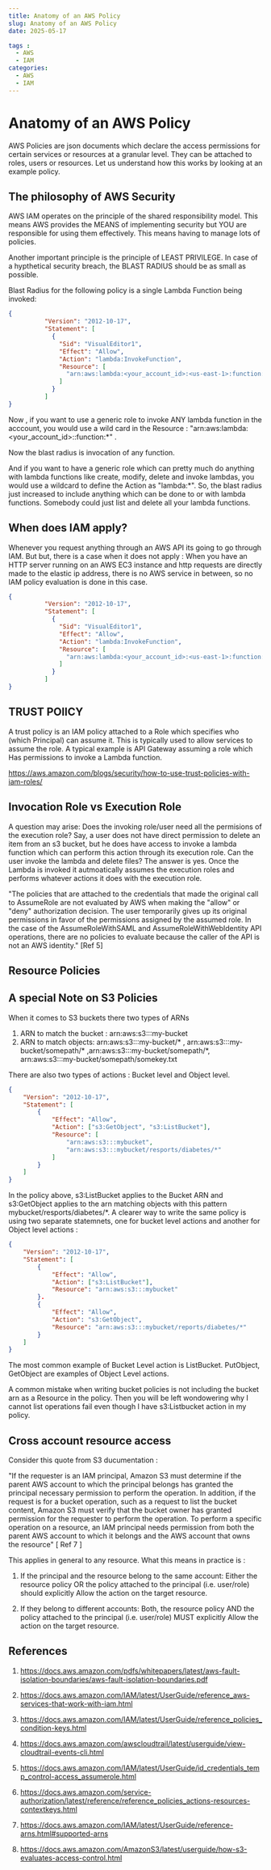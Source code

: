 ```yaml
---
title: Anatomy of an AWS Policy
slug: Anatomy of an AWS Policy
date: 2025-05-17

tags :
  - AWS
  - IAM
categories:
  - AWS
  - IAM
---
```


# Anatomy of an AWS Policy

AWS Policies are json documents which declare the access permissions for certain services or resources at a granular level. They can be attached to roles, users or resources. Let us understand how this works by looking at an example policy. 

<!-- more -->

## The philosophy of AWS Security

AWS IAM operates on the principle of the shared responsibility model. This means AWS provides the MEANS of implementing security but YOU are responsible for using them effectively. This means having to manage lots of policies.

Another important principle is the principle of LEAST PRIVILEGE. In case of a hypthetical security breach, the BLAST RADIUS should be as small as possible.


Blast Radius for the following policy is a single Lambda Function being invoked: 

```json
{
          "Version": "2012-10-17",
          "Statement": [
            {
              "Sid": "VisualEditor1",
              "Effect": "Allow",
              "Action": "lambda:InvokeFunction",
              "Resource": [
                "arn:aws:lambda:<your_account_id>:<us-east-1>:function:MyFunction"
              ]
            }
          ]
}
```

Now , if you want to use a generic role to invoke ANY lambda function in the acccount, you would use a wild card in the Resource : "arn:aws:lambda:<your_account_id>:<us-east-1>:function:*" .

Now the blast radius is invocation of any function.

And if you want to have a generic role which can pretty much do anything with lambda functions like create, modify, delete and invoke lambdas, you would use a wildcard to define the Action as "lambda:*". So, the blast radius just increased to include anything which can be done to or with lambda functions. Somebody could just list and delete all your lambda functions.

## When does IAM apply?

Whenever you request anything through an AWS API its going to go through IAM. But but, there is a case when it does not apply : When you have an HTTP server running on an AWS EC3 instance and http requests are directly made to the elastic ip address, there is no AWS service in between, so no IAM policy evaluation is done in this case.


```json
{
          "Version": "2012-10-17",
          "Statement": [
            {
              "Sid": "VisualEditor1",
              "Effect": "Allow",
              "Action": "lambda:InvokeFunction",
              "Resource": [
                "arn:aws:lambda:<your_account_id>:<us-east-1>:function:MyFunction"
              ]
            }
          ]
}

```


## TRUST POlICY

A trust policy is an IAM policy attached to a Role which specifies who (which Principal) can assume it. This is typically used to allow services to assume the role. A typical example is API Gateway assuming a role which Has permissions to invoke a Lambda function.

https://aws.amazon.com/blogs/security/how-to-use-trust-policies-with-iam-roles/


## Invocation Role vs Execution Role

A question may arise: Does the invoking role/user need all the permisions of the execution role?
Say, a user does not have direct permission to delete an item from an s3 bucket, but he does have access to invoke a lambda function which can perform this action through its execution role. Can the user invoke the lambda and delete files? The answer is yes. Once the Lambda is invoked it autmoatically assumes the execution roles and performs whatever actions it does with the execution role. 


"The policies that are attached to the credentials that made the original call to AssumeRole are not evaluated by AWS when making the "allow" or "deny" authorization decision. The user temporarily gives up its original permissions in favor of the permissions assigned by the assumed role. In the case of the AssumeRoleWithSAML and AssumeRoleWithWebIdentity API operations, there are no policies to evaluate because the caller of the API is not an AWS identity." [Ref 5]

## Resource Policies


## A special Note on S3 Policies

When it comes to S3 buckets there two types of ARNs
1. ARN to match the bucket : arn:aws:s3:::my-bucket
2. ARN to match objects: arn:aws:s3:::my-bucket/* , arn:aws:s3:::my-bucket/somepath/* ,arn:aws:s3:::my-bucket/somepath/*, arn:aws:s3:::my-bucket/somepath/somekey.txt

There are also two types of actions : Bucket level and Object level. 

```json
{
    "Version": "2012-10-17",
    "Statement": [
        {
            "Effect": "Allow",
            "Action": ["s3:GetObject", "s3:ListBucket"],
            "Resource": [
                "arn:aws:s3:::mybucket",
                "arn:aws:s3:::mybucket/resports/diabetes/*"
            ]
        }
    ]
}
```

In the policy above, s3:ListBucket applies to the Bucket ARN and s3:GetObject applies to the arn matching objects with this pattern mybucket/resports/diabetes/*.
A clearer way to write the same policy is using two separate statemnets, one for bucket level actions and another for Object level actions :


```json
{
    "Version": "2012-10-17",
    "Statement": [
        {
            "Effect": "Allow",
            "Action": ["s3:ListBucket"],
            "Resource": "arn:aws:s3:::mybucket"
        }.
        {
            "Effect": "Allow",
            "Action": "s3:GetObject",
            "Resource": "arn:aws:s3:::mybucket/reports/diabetes/*"
        }
    ]
}
```

The most common example of Bucket Level action is ListBucket. PutObject, GetObject are examples of  Object Level actions.

A common mistake when writing bucket policies is not including the bucket arn as a Resource in the policy. Then you will be left wondowering why I cannot list operations fail even though I have s3:Listbucket action in my policy.

## Cross account resource access

Consider this quote from S3 ducumentation : 

"If the requester is an IAM principal, Amazon S3 must determine if the parent AWS account to which the principal belongs has granted the principal necessary permission to perform the operation. In addition, if the request is for a bucket operation, such as a request to list the bucket content, Amazon S3 must verify that the bucket owner has granted permission for the requester to perform the operation. To perform a specific operation on a resource, an IAM principal needs permission from both the parent AWS account to which it belongs and the AWS account that owns the resource"  [ Ref 7 ]

This applies in general to any resource. What this means in practice is :

1. If the principal and the resource belong to the same account: Either the resource policy OR the policy attached to the principal (i.e. user/role) should explicitly Allow the action on the target resource.

2. If they belong to different accounts: Both, the resource policy AND the policy attached to the principal (i.e. user/role) MUST explicitly Allow the action on the target resource.




## References

1. https://docs.aws.amazon.com/pdfs/whitepapers/latest/aws-fault-isolation-boundaries/aws-fault-isolation-boundaries.pdf

2. https://docs.aws.amazon.com/IAM/latest/UserGuide/reference_aws-services-that-work-with-iam.html

3. https://docs.aws.amazon.com/IAM/latest/UserGuide/reference_policies_condition-keys.html

4. https://docs.aws.amazon.com/awscloudtrail/latest/userguide/view-cloudtrail-events-cli.html

5. https://docs.aws.amazon.com/IAM/latest/UserGuide/id_credentials_temp_control-access_assumerole.html

6. https://docs.aws.amazon.com/service-authorization/latest/reference/reference_policies_actions-resources-contextkeys.html

7. https://docs.aws.amazon.com/IAM/latest/UserGuide/reference-arns.html#supported-arns

8. https://docs.aws.amazon.com/AmazonS3/latest/userguide/how-s3-evaluates-access-control.html



